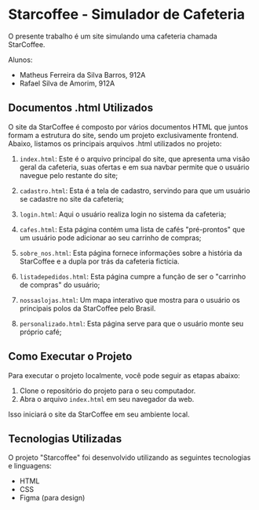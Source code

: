# Starcoffee - Simulador de Cafeteria

O presente trabalho é um site simulando uma cafeteria chamada StarCoffee. 

Alunos: 

- Matheus Ferreira da Silva Barros, 912A 
- Rafael Silva de Amorim, 912A 

## Documentos .html Utilizados

O site da StarCoffee é composto por vários documentos HTML que juntos formam a estrutura do site, sendo um projeto exclusivamente frontend. Abaixo, listamos os principais arquivos .html utilizados no projeto:

1. `index.html`: Este é o arquivo principal do site, que apresenta uma visão geral da cafeteria, suas ofertas e em sua navbar permite que o usuário navegue pelo restante do site; 

2. `cadastro.html`: Esta é a tela de cadastro, servindo para que um usuário se cadastre no site da cafeteria; 

3. `login.html`: Aqui o usuário realiza login no sistema da cafeteria; 

4. `cafes.html`: Esta página contém uma lista de cafés "pré-prontos" que um usuário pode adicionar ao seu carrinho de compras; 

5. `sobre_nos.html`: Esta página fornece informações sobre a história da StarCoffee e a dupla por trás da cafeteria fictícia.

6. `listadepedidos.html`: Esta página cumpre a função de ser o "carrinho de compras" do usuário; 

7. `nossaslojas.html`: Um mapa interativo que mostra para o usuário os principais polos da StarCoffee pelo Brasil.

8. `personalizado.html`: Esta página serve para que o usuário monte seu próprio café; 

## Como Executar o Projeto

Para executar o projeto localmente, você pode seguir as etapas abaixo:

1. Clone o repositório do projeto para o seu computador.
2. Abra o arquivo `index.html` em seu navegador da web.

Isso iniciará o site da StarCoffee em seu ambiente local.

## Tecnologias Utilizadas

O projeto "Starcoffee" foi desenvolvido utilizando as seguintes tecnologias e linguagens:

- HTML
- CSS
- Figma (para design)